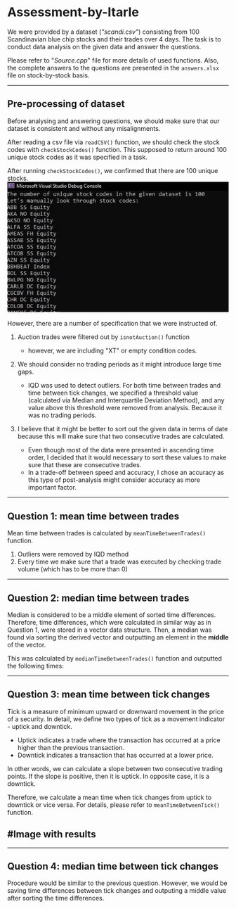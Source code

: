 # Assessment-by-Itarle

We were provided by a dataset (*"scandi.csv"*) consisting from 100 Scandinavian blue chip stocks and their trades over 4 days. The task is to conduct data analysis on the given data and answer the questions.

Please refer to "*Source.cpp*" file for more details of used functions. Also, the complete answers to the questions are presented in the ```answers.xlsx``` file on stock-by-stock basis.

---
## Pre-processing of dataset
Before analysing and answering questions, we should make sure that our dataset is consistent and without any misalignments.

After reading a csv file via ```readCSV()``` function, we should check the stock codes with ```checkStockCodes()``` function. This supposed to return around 100 unique stock codes as it was specified in a task.

After running ```checkStockCodes()```, we confirmed that there are 100 unique stocks.
![image](./img/checkStocks.JPG)


However, there are a number of specification that we were instructed of.
1) Auction trades were filtered out by ```isnotAuction()``` function
    - however, we are including "XT" or empty condition codes.  
2) We should consider no trading periods as it might introduce large time gaps.
    - IQD was used to detect outliers. For both time between trades and time between tick changes, we specified a threshold value (calculated via Median and Interquartile Deviation Method), and any value above this threshold were removed from analysis. Because it was no trading periods.

3) I believe that it might be better to sort out the given data in terms of date because this will make sure that two consecutive trades are calculated.
    - Even though most of the data were presented in ascending time order, I decided that it would necessary to sort these values to make sure that these are consecutive trades.
    - In a trade-off between speed and accuracy, I chose an accuracy as this type of post-analysis might consider accuracy as more important factor.


---

## Question 1: mean time between trades

Mean time between trades is calculated by ```meanTimeBetweenTrades()``` function. 
1) Outliers were removed by IQD method
2) Every time we make sure that a trade was executed by checking trade volume (which has to be more than 0)


---
## Question 2: median time between trades
Median is considered to be a middle element of sorted time differences. Therefore, time differences, which were calculated in similar way as in Question 1, were stored in a vector data structure. Then, a median was found via sorting the derived vector and outputting an element in the **middle** of the vector.

This was calculated by ```medianTimeBetweenTrades()``` function and outputted the following times:

---
## Question 3: mean time between tick changes
Tick is a measure of minimum upward or downward movement in the price of a security. In detail, we define two types of tick as a movement indicator - uptick and downtick.
- Uptick indicates a trade where the transaction has occurred at a price higher than the previous transaction.
- Downtick indicates a transaction that has occurred at a lower price.

In other words, we can calculate a slope between two consecutive trading points. If the slope is positive, then it is uptick. In opposite case, it is a downtick.

Therefore, we calculate a mean time when tick changes from uptick to downtick or vice versa. For details, please refer to ```meanTimeBetweenTick()``` function.

## #Image with results

---

## Question 4: median time between tick changes
Procedure would be similar to the previous question. However, we would be saving time differences between tick changes and outputing a middle value after sorting the time differences.